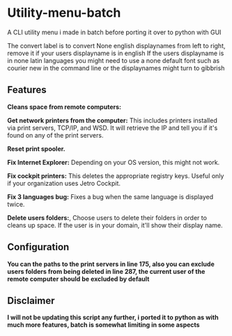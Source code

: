 # Utility-menu-batch

A CLI utility menu i made in batch before porting it over to python with GUI 

The convert label is to convert None english displaynames from left to right, remove it if your users displayname is in english 
If the users displayname is in none latin languages you might need to use a none default font such as courier new in the command line or the displaynames might turn to gibbrish


## Features
**Cleans space from remote computers:**

**Get network printers from the computer:** This includes printers installed via print servers, TCP/IP, and WSD. It will retrieve the IP and tell you if it's found on any of the print servers.

**Reset print spooler.**

**Fix Internet Explorer:** Depending on your OS version, this might not work.

**Fix cockpit printers:** This deletes the appropriate registry keys. Useful only if your organization uses Jetro Cockpit.

**Fix 3 languages bug:** Fixes a bug when the same language is displayed twice.

**Delete users folders:**, Choose users to delete their folders in order to cleans up space. If the user is in your domain, it'll show their display name.

## Configuration 

**You can the paths to the print servers in line 175, also you can exclude users folders from being deleted in line 287, the current user of the remote computer should be excluded by default**

## Disclaimer

**I will not be updating this script any further, i ported it to python as with much more features, batch is somewhat limiting in some aspects**
